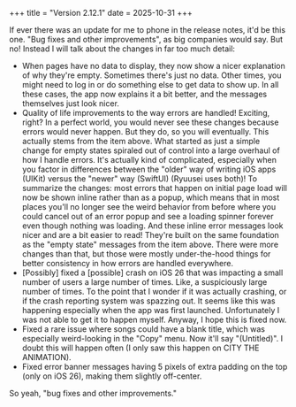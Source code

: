 +++
title = "Version 2.12.1"
date = 2025-10-31
+++

If ever there was an update for me to phone in the release notes, it'd be this one. "Bug fixes and other improvements", as big companies would say. But no! Instead I will talk about the changes in far too much detail:

- When pages have no data to display, they now show a nicer explanation of why they're empty. Sometimes there's just no data. Other times, you might need to log in or do something else to get data to show up. In all these cases, the app now explains it a bit better, and the messages themselves just look nicer.
- Quality of life improvements to the way errors are handled! Exciting, right? In a perfect world, you would never see these changes because errors would never happen. But they do, so you will eventually. This actually stems from the item above. What started as just a simple change for empty states spiraled out of control into a large overhaul of how I handle errors. It's actually kind of complicated, especially when you factor in differences between the "older" way of writing iOS apps (UIKit) versus the "newer" way (SwiftUI) (Ryuusei uses both)! To summarize the changes: most errors that happen on initial page load will now be shown inline rather than as a popup, which means that in most places you'll no longer see the weird behavior from before where you could cancel out of an error popup and see a loading spinner forever even though nothing was loading. And these inline error messages look nicer and are a bit easier to read! They're built on the same foundation as the "empty state" messages from the item above. There were more changes than that, but those were mostly under-the-hood things for better consistency in how errors are handled everywhere.
- [Possibly] fixed a [possible] crash on iOS 26 that was impacting a small number of users a large number of times. Like, a suspiciously large number of times. To the point that I wonder if it was actually crashing, or if the crash reporting system was spazzing out. It seems like this was happening especially when the app was first launched. Unfortunately I was not able to get it to happen myself. Anyway, I hope this is fixed now.
- Fixed a rare issue where songs could have a blank title, which was especially weird-looking in the "Copy" menu. Now it'll say "(Untitled)". I doubt this will happen often (I only saw this happen on CITY THE ANIMATION).
- Fixed error banner messages having 5 pixels of extra padding on the top (only on iOS 26), making them slightly off-center.

So yeah, "bug fixes and other improvements."
